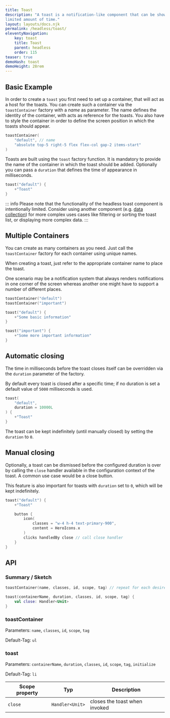 ```yaml
---
title: Toast
description: "A toast is a notification-like component that can be shown in arbitrary locations on the screen for a
limited amount of time."
layout: layouts/docs.njk
permalink: /headless/toast/
eleventyNavigation:
    key: toast
    title: Toast
    parent: headless
    order: 115
teaser: true
demoHash: toast
demoHeight: 28rem
---
```


## Basic Example

In order to create a ``toast`` you first need to set up a container, that will act as a host for the toasts.
You can create such a container via the `toastContainer` factory with a *name* as parameter. The name defines the
identity of the container, with acts as reference for the toasts. You also have to style the container in order to
define the screen position in which the toasts should appear.

```kotlin
toastContainer(
    "default", // name
    "absolute top-5 right-5 flex flex-col gap-2 items-start"
)
```

Toasts are built using the `toast` factory function. It is mandatory to provide the name of the container
in which the toast should be added. Optionally you can pass a `duration` that defines the time of appearance in
milliseconds.

```kotlin
toast("default") {
    +"Toast"
}
```

::: info
Please note that the functionality of the headless toast component is intentionally limited.
Consider using another component (e.g. [data collection](/headless/datacollection)) for more complex uses cases like
filtering or sorting the toast list, or displaying more complex data.
:::

## Multiple Containers

You can create as many containers as you need. Just call the `toastContainer` factory for each container using
unique names.

When creating a toast, just refer to the appropriate container name to place the toast.

One scenario may be a notification system that always renders notifications in one corner of the screen whereas another
one might have to support a number of different places.

```kotlin
toastContainer("default")
toastContainer("important")

toast("default") {
    +"Some basic information"
}

toast("important") {
    +"Some more important information"
}
```


## Automatic closing

The time in milliseconds before the toast closes itself can be overridden via the `duration` parameter of the factory.

By default every toast is closed after a specific time; if no duration is set a default value of `5000` milliseconds 
is used.

```kotlin
toast(
    "default",
    duration = 10000L
) {
    +"Toast"
}
```

The toast can be kept indefinitely (until manually closed) by setting the `duration` to `0`.

## Manual closing

Optionally, a toast can be dismissed before the configured duration is over by calling the `close` handler available in
the configuration context of the toast. A common use case would be a close button.

This feature is also important for toasts with `duration` set to `0`, which will be kept indefinitely.

```kotlin
toast("default") {
    +"Toast"

    button {
        icon(
            classes = "w-4 h-4 text-primary-900",
            content = HeroIcons.x
        )
        clicks handledBy close // call close handler
    }
}
```

## API

### Summary / Sketch

```kotlin
toastContainer(name, classes, id, scope, tag) // repeat for each desired location

toast(containerName, duration, classes, id, scope, tag) {
    val close: Handler<Unit>
}
```

### toastContainer

Parameters: `name`, `classes`, `id`, `scope`, `tag`

Default-Tag: `ul`

### toast

Parameters: `containerName`, `duration`, `classes`, `id`, `scope`, `tag`, `initialize`

Default-Tag: `li`

| Scope property | Typ             | Description                   |
|----------------|-----------------|-------------------------------|
| `close`        | `Handler<Unit>` | closes the toast when invoked |
